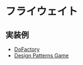 # フライウェイト

## 実装例
- [DoFactory](https://github.com/stage-clear/Learning-javascript/blob/master/DesignPatterns/dofactory.com/flyweight.md)
- [Design Patterns Game](https://github.com/stage-clear/Learning-javascript/blob/master/DesignPatterns/designpatternsgame.com/flyweight.md)
